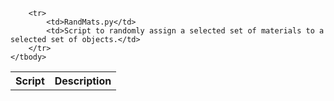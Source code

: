 <table>
	<tbody>
		<tr>
			<th>Script</th>
			<th>Description</th>
		</tr>
		
		<tr>
			<td>RandMats.py</td>
			<td>Script to randomly assign a selected set of materials to a selected set of objects.</td>
		</tr>
	</tbody>
</table>